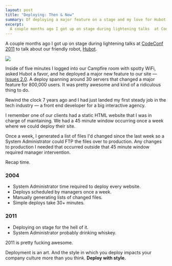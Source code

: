 ```yaml
---
layout: post
title: "Deploying: Then & Now"
summary: Of deploying a major feature on a stage and my love for Hubot.
excerpt:
  A couple months ago I got up on stage during lightening talks  at CodeConf 2011 to talk about our friendly robot, Hubot. Inside of five minutes I logged into our Campfire room with spotty WiFi, asked Hubot a favor, and he deployed a major new feature to our site — Issues 2.0. A deploy spanning around 30 servers that changed a major feature for 800,000 users. It was pretty awesome and kind of a ridiculous thing to do.
---
```


A couple months ago I got up on stage during lightening talks  at [CodeConf 2011](http://codeconf.com) to talk about our friendly robot, [Hubot](http://hubot.github.com).

<div class="figure"><img src="http://assets.warpspire.com/images/opsart/hubot-thinner.png" /></div>

Inside of five minutes I logged into our Campfire room with spotty WiFi, asked Hubot a favor, and he deployed a major new feature to our site — [Issues 2.0](https://github.com/blog/831-issues-2-0-the-next-generation). A deploy spanning around 30 servers that changed a major feature for 800,000 users. It was pretty awesome and kind of a ridiculous thing to do.

Rewind the clock 7 years ago and I had just landed my first steady job in the tech industry — a front end developer for a big interactive agency.

I remember one of our clients had a static HTML website that I was in charge of maintaining. We had a 45 minute window occurring once a week where we could deploy their site.

Once a week, I generated a list of files I'd changed since the last week so a System Administrator could FTP the files over to production. Any changes to production I needed that occurred outside that 45 minute window required manager intervention.

Recap time.

### 2004

* System Administrator time required to deploy every website.
* Deploys scheduled by managers once a week.
* Manually generating lists of changed files.
* Simple deploys take 30+ minutes.

### 2011

* Deploying on stage for the hell of it.
* System Administrator probably drinking whiskey.

2011 is pretty fucking awesome.

Deployment is an art. And the style in which you deploy impacts your company culture more than you think. **Deploy with style.**